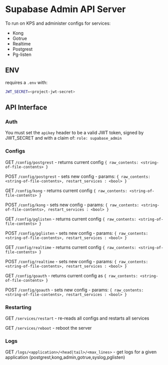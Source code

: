 # Supabase Admin API Server

To run on KPS and administer configs for services:
- Kong
- Gotrue
- Realtime
- Postgrest
- Pg-listen

## ENV

requires a `.env` with:
```bash
JWT_SECRET=<project-jwt-secret>
```

## API Interface
### Auth
You must set the `apikey` header to be a valid JWT token, signed by JWT_SECRET and with a claim of: `role: supabase_admin`

### Configs
GET `/config/postgrest` - returns current config `{ raw_contents: <string-of-file-contents> }`

POST `/config/postgrest` - sets new config - params: `{ raw_contents: <string-of-file-contents>, restart_services : <bool> }`

GET `/config/kong` - returns current config `{ raw_contents: <string-of-file-contents> }`

POST `/config/kong` - sets new config - params: `{ raw_contents: <string-of-file-contents>, restart_services : <bool> }`

GET `/config/pglisten` - returns current config `{ raw_contents: <string-of-file-contents> }`

POST `/config/pglisten` - sets new config - params: `{ raw_contents: <string-of-file-contents>, restart_services : <bool> }`

GET `/config/realtime` - returns current config `{ raw_contents: <string-of-file-contents> }`

POST `/config/realtime` - sets new config - params: `{ raw_contents: <string-of-file-contents>, restart_services : <bool> }`

GET `/config/goauth` - returns current config as `{ raw_contents: <string-of-file-contents> }`

POST `/config/goauth` - sets new config - params: `{ raw_contents: <string-of-file-contents>, restart_services : <bool> }`

### Restarting
GET `/services/restart` - re-reads all configs and restarts all services

GET `/services/reboot` - reboot the server

### Logs
GET `/logs/<application>/<head|tail>/<max_lines>` - get logs for a given application (postgrest,kong,admin,gotrue,syslog,pglisten)

